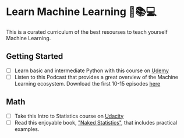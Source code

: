 # Learn Machine Learning 🤖📚💻
This is a curated curriculum of the best resourses to teach yourself Machine Learning.

## Getting Started
- [ ] Learn basic and intermediate Python with this course on [Udemy](https://www.udemy.com/the-modern-python3-bootcamp) 
- [ ] Listen to this Podcast that provides a great overview of the Machine Learning ecosystem. Download the first 10-15 episodes [here](http://ocdevel.com/mlg)

## Math 
- [ ] Take this Intro to Statistics course on [Udacity](https://www.udacity.com/course/intro-to-statistics--st101)
- [ ] Read this enjoyable book, ["Naked Statistics"](https://www.amazon.com/Naked-Statistics-Stripping-Dread-Data-ebook/dp/B007Q6XLF2), that includes practical examples.
